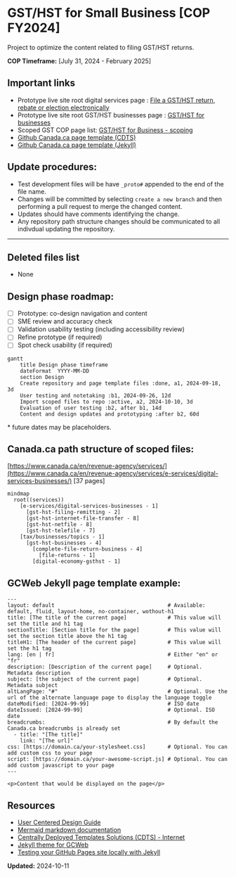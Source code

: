 # GST/HST for Small Business [COP FY2024]

Project to optimize the content related to filing GST/HST returns.

**COP Timeframe:** [July 31, 2024 - February 2025]

## Important links

- Prototype live site root digital services page : [File a GST/HST return, rebate or election electronically](https://cra-proto.github.io/gst-hst-business/en/digital-services-businesses/file-a-gst-hst-return-rebate-election-electronically.html)
- Prototype live site root GST/HST businesses page : [GST/HST for businesses](https://cra-proto.github.io/gst-hst-business/en/topics/gst-hst-businesses.html)
- Scoped GST COP page list: [GST/HST for Business - scoping](https://122gc.sharepoint.com/sites/WOSCoordination/Lists/GSTHST%20for%20business%20COP%20%20scoping/AllItems.aspx?env=WebViewList&viewid=1379b8f8-af3b-47fb-ba50-29a24ea1d13d&useFiltersInViewXml=1&OR=Teams-HL&CT=1726666893920&clickparams=eyJBcHBOYW1lIjoiVGVhbXMtRGVza3RvcCIsIkFwcFZlcnNpb24iOiI0OS8yNDA4MTcwMDQxOSIsIkhhc0ZlZGVyYXRlZFVzZXIiOmZhbHNlfQ%3D%3D)
- [Github Canada.ca page template \(CDTS\)](https://github.com/cra-proto/gst-hst-business/blob/main/templates/page_template-e.html)
- [Github Canada.ca page template \(Jekyll\)](https://github.com/cra-proto/gst-hst-business/blob/main/templates/page_template_jekyll-en.html)

## Update procedures:
- Test development files will be have `_proto#` appended to the end of the file name.
- Changes will be committed by selecting `create a new branch` and then performing a pull request to merge the changed content.
- Updates should have comments identifying the change.
- Any repository path structure changes should be communicated to all indivdual updating the repository.
---

## Deleted files list
- None

## Design phase roadmap:
- [ ] Prototype: co-design navigation and content
- [ ] SME review and accuracy check
- [ ] Validation usability testing (including accessibility review)
- [ ] Refine prototype (if required)
- [ ] Spot check usability (if required)

```mermaid
gantt
    title Design phase timeframe
    dateFormat  YYYY-MM-DD
    section Design
    Create repository and page template files :done, a1, 2024-09-18, 3d
    User testing and notetaking :b1, 2024-09-26, 12d
    Import scoped files to repo :active, a2, 2024-10-10, 3d
    Evaluation of user testing :b2, after b1, 14d
    Content and design updates and prototyping :after b2, 60d
```
\* future dates may be placeholders.

## Canada.ca path structure of scoped files: 
[https://www.canada.ca/en/revenue-agency/services/](https://www.canada.ca/en/revenue-agency/services/e-services/digital-services-businesses/) \[37 pages\]

```mermaid
mindmap
  root((services))
    [e-services/digital-services-businesses - 1]
      [gst-hst-filing-remitting - 2]
      [gst-hst-internet-file-transfer - 8]
      [gst-hst-netfile - 8]
      [gst-hst-telefile - 7]
    [tax/businesses/topics - 1]
      [gst-hst-businesses - 4]
        [complete-file-return-business - 4]
          [file-returns - 1]
        [digital-economy-gsthst - 1]
```

## GCWeb Jekyll page template example:

```jekyll
---
layout: default                                    # Available: default, fluid, layout-home, no-container, wothout-h1
title: [The title of the current page]             # This value will set the title and h1 tag
sectionTitle: [Section title for the page]         # This value will set the section title above the h1 tag
titleH1: [The header of the current page]          # This value will set the h1 tag
lang: [en | fr]                                    # Either "en" or "fr"
description: [Description of the current page]     # Optional. Metadata description
subject: [the subject of the current page]         # Optional. Metadata subject 
altLangPage: "#"                                   # Optional. Use the url of the alternate language page to display the language toggle
dateModified: [2024-99-99]                         # ISO date
dateIssued: [2024-99-99]                           # Optional. ISO date
breadcrumbs:                                       # By default the Canada.ca breadcrumbs is already set
  - title: "[The title]"
    link: "[The url]"
css: [https://domain.ca/your-stylesheet.css]       # Optional. You can add custom css to your page
script: [https://domain.ca/your-awesome-script.js] # Optional. You can add custom javascript to your page
---

<p>Content that would be displayed on the page</p>
```

## Resources

- [User Centered Design Guide](https://design.cra-arc.alpha.canada.ca/en/index.html)
- [Mermaid markdown documentation](https://mermaid.js.org/intro/getting-started.html)
- [Centrally Deployed Templates Solutions \(CDTS\) - Internet](https://cenw-wscoe.github.io/sgdc-cdts/docs/internet-nodocwrite-en.html)
- [Jekyll theme for GCWeb](https://github.com/wet-boew/gcweb-jekyll)
- [Testing your GitHub Pages site locally with Jekyll](https://docs.github.com/en/pages/setting-up-a-github-pages-site-with-jekyll/testing-your-github-pages-site-locally-with-jekyll)

**Updated:**  2024-10-11
